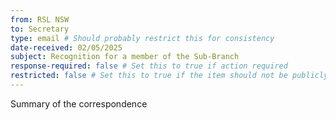```yaml
---
from: RSL NSW
to: Secretary
type: email # Should probably restrict this for consistency
date-received: 02/05/2025
subject: Recognition for a member of the Sub-Branch
response-required: false # Set this to true if action required
restricted: false # Set this to true if the item should not be publicly viewed
---
```

Summary of the correspondence
